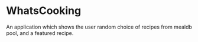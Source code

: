 # WhatsCooking
An application which shows the user random choice of recipes from mealdb pool, and a featured recipe. 
